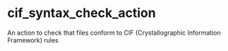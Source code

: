 # cif_syntax_check_action
An action to check that files conform to CIF (Crystallographic Information Framework) rules
